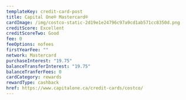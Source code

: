 ```yaml
---
templateKey: credit-card-post
title: Capital One® Mastercard®
cardImage: /img/costco-static-2d19e1e24796c97a9cd1ab571cc8350d.png
creditScore: Excellent
creditScoreTwo: Good
fee: 0
feeOptions: nofees
firstYearFee: ""
network: Mastercard
purchaseInterest: "19.75"
balanceTransferInterest: "19.75"
balanceTranferFees: 0
cardCategory: rewards
rewardType: cashback
href: https://www.capitalone.ca/credit-cards/costco/
---
```

